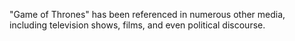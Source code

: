 "Game of Thrones" has been referenced in numerous other media, including television shows, films, and even political discourse.
